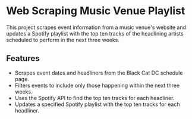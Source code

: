 # Web Scraping Music Venue Playlist

This project scrapes event information from a music venue's website and updates a Spotify playlist with the top ten tracks of the headlining artists scheduled to perform in the next three weeks.

## Features

- Scrapes event dates and headliners from the Black Cat DC schedule page.
- Filters events to include only those happening within the next three weeks.
- Uses the Spotify API to find the top ten tracks for each headliner.
- Updates a specified Spotify playlist with the top ten tracks for each headliner.
